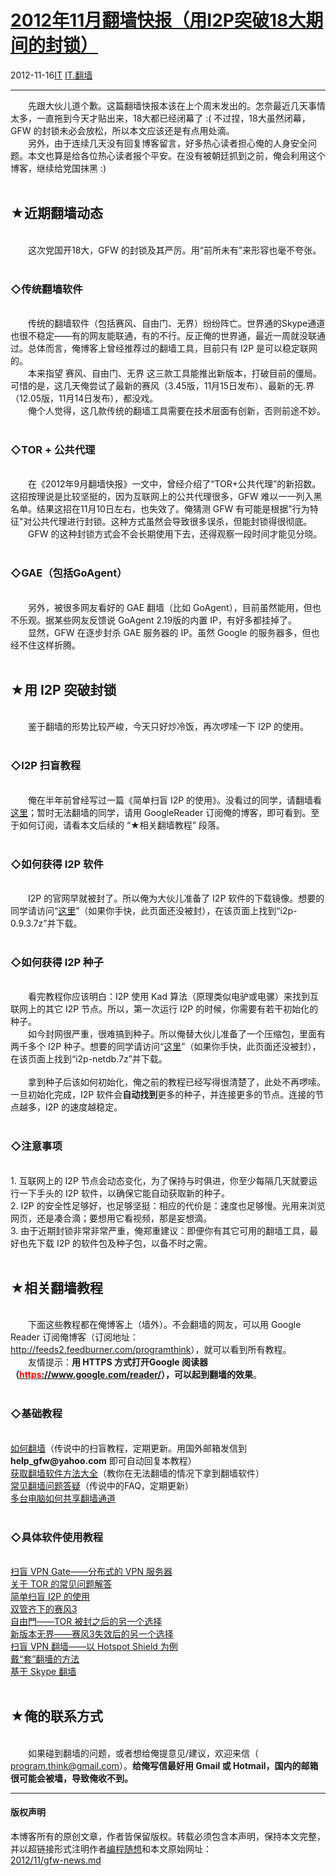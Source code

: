 <!DOCTYPE html>
<html xmlns="http://www.w3.org/1999/xhtml" xml:lang="zh-CN">
<head>
<meta http-equiv="Content-Type" content="text/html; charset=utf-8" />
<meta name="generator" content="Python script by program.think@gmail.com" />
<meta name="provider" content="program-think.blogspot.com" />
<link type="text/css" rel="stylesheet" href="../../css/program-think.css" />
<title>2012年11月翻墙快报（用I2P突破18大期间的封锁） - 编程随想的博客</title>
</head>
<body>
<div id="main" style="width:100%;">
<h1><a href="../../index.md" title="回到首页">2012年11月翻墙快报（用I2P突破18大期间的封锁）</a></h1>
<div class="post-info"><span class="date-header">2012-11-16</span><a href="../../tags/IT.md" class="tag">IT</a> <a href="../../tags/IT.E7BFBBE5A299.md" class="tag">IT.翻墙</a> </div>
<hr>
<div class="post">
&#12288;&#12288;先跟大伙儿道个歉。这篇翻墙快报本该在上个周末发出的。怎奈最近几天事情太多，一直拖到今天才贴出来，18大都已经闭幕了 :( 不过捏，18大虽然闭幕，GFW 的封锁未必会放松，所以本文应该还是有点用处滴。<br />&#12288;&#12288;另外，由于连续几天没有回复博客留言，好多热心读者担心俺的人身安全问题。本文也算是给各位热心读者报个平安。在没有被朝廷抓到之前，俺会利用这个博客，继续给党国抹黑 :)<a name='more'></a><!--program-think--><br /><br /><h2>★近期翻墙动态</h2><br />&#12288;&#12288;这次党国开18大，GFW 的封锁及其严厉。用“前所未有”来形容也毫不夸张。<br /><br /><h3>◇传统翻墙软件</h3><br />&#12288;&#12288;传统的翻墙软件（包括赛风、自由门、无界）纷纷阵亡。世界通的Skype通道也很不稳定——有的网友能联通，有的不行。反正俺的世界通，最近一周就没联通过。总体而言，俺博客上曾经推荐过的翻墙工具，目前只有 I2P 是可以稳定联网的。<br />&#12288;&#12288;本来指望 赛风、自由门、无界 这三款工具能推出新版本，打破目前的僵局。可惜的是，这几天俺尝试了最新的赛风（3.45版，11月15日发布）、最新的无.界（12.05版，11月14日发布），都没戏。<br />&#12288;&#12288;俺个人觉得，这几款传统的翻墙工具需要在技术层面有创新，否则前途不妙。<br /><br /><h3>◇TOR + 公共代理</h3><br />&#12288;&#12288;在《2012年9月翻墙快报》一文中，曾经介绍了“TOR+公共代理”的新招数。这招按理说是比较坚挺的，因为互联网上的公共代理很多，GFW 难以一一列入黑名单。结果这招在11月10日左右，也失效了。俺猜测 GFW 有可能是根据"行为特征"对公共代理进行封锁。这种方式虽然会导致很多误杀，但能封锁得很彻底。<br />&#12288;&#12288;GFW 的这种封锁方式会不会长期使用下去，还得观察一段时间才能见分晓。<br /><br /><h3>◇GAE（包括GoAgent）</h3><br />&#12288;&#12288;另外，被很多网友看好的 GAE 翻墙（比如 GoAgent），目前虽然能用，但也不乐观。据某些网友反馈说 GoAgent 2.19版的内置 IP，有好多都挂掉了。<br />&#12288;&#12288;显然，GFW 在逐步封杀 GAE 服务器的 IP。虽然 Google 的服务器多，但也经不住这样折腾。<br /><br /><h2>★用 I2P 突破封锁</h2><br />&#12288;&#12288;鉴于翻墙的形势比较严峻，今天只好炒冷饭，再次啰嗦一下 I2P 的使用。<br /><br /><h3>◇I2P 扫盲教程</h3><br />&#12288;&#12288;俺在半年前曾经写过一篇《简单扫盲 I2P 的使用》。没看过的同学，请翻墙看<a href="../../2012/06/gfw-i2p.md">这里</a>；暂时无法翻墙的同学，请用 GoogleReader 订阅俺的博客，即可看到。至于如何订阅，请看本文后续的 “★相关翻墙教程” 段落。<br /><br /><h3>◇如何获得 I2P 软件</h3><br />&#12288;&#12288;I2P 的官网早就被封了。所以俺为大伙儿准备了 I2P 软件的下载镜像。想要的同学请访问“<a href="https://cid-f5b0090663feeada.office.live.com/self.aspx/.Public/G_F_W/" target="_blank" rel="nofollow">这里</a>”（如果你手快，此页面还没被封），在该页面上找到“i2p-0.9.3.7z”并下载。<br /><br /><h3>◇如何获得 I2P 种子</h3><br />&#12288;&#12288;看完教程你应该明白：I2P 使用 Kad 算法（原理类似电驴或电骡）来找到互联网上的其它 I2P 节点。所以，第一次运行 I2P 的时候，你需要有若干初始化的种子。<br />&#12288;&#12288;如今封网很严重，很难搞到种子。所以俺替大伙儿准备了一个压缩包，里面有两千多个 I2P 种子。想要的同学请访问“<a href="https://cid-f5b0090663feeada.office.live.com/self.aspx/.Public/G_F_W/" target="_blank" rel="nofollow">这里</a>”（如果你手快，此页面还没被封），在该页面上找到“i2p-netdb.7z”并下载。<br /><br />&#12288;&#12288;拿到种子后该如何初始化，俺之前的教程已经写得很清楚了，此处不再啰嗦。一旦初始化完成，I2P 软件会<b>自动找到</b>更多的种子，并连接更多的节点。连接的节点越多，I2P 的速度越稳定。<br /><br /><h3>◇注意事项</h3><br />1. 互联网上的 I2P 节点会动态变化，为了保持与时俱进，你至少每隔几天就要运行一下手头的 I2P 软件，以确保它能自动获取新的种子。<br />2. I2P 的安全性足够好，也足够坚挺：相应的代价是：速度也足够慢。光用来浏览网页，还是凑合滴；要想用它看视频，那是妄想滴。<br />3. 由于近期封锁非常非常严重，俺郑重建议：即便你有其它可用的翻墙工具，最好也先下载 I2P 的软件包及种子包，以备不时之需。<br /><br /><h2>★相关翻墙教程</h2><br />&#12288;&#12288;下面这些教程都在俺博客上（墙外）。不会翻墙的网友，可以用 Google Reader 订阅俺博客（订阅地址：<a href="http://feeds2.feedburner.com/programthink" target="_blank">http://feeds2.feedburner.com/programthink</a>），就可以看到所有教程。<br />&#12288;&#12288;友情提示：<b>用 HTTPS 方式打开Google 阅读器（<a href="https://www.google.com/reader/" target="_blank" rel="nofollow"><font color="red">https</font>://www.google.com/reader/</a>），可以起到翻墙的效果</b>。<br /><br /><h3>◇基础教程</h3><br /><a href="../../2009/05/how-to-break-through-gfw.md">如何翻墙</a>（传说中的扫盲教程，定期更新。用国外邮箱发信到 <b>help_gfw@yahoo.com</b> 即可自动回复本教程）<br /><a href="../../2011/03/how-to-get-gfw-tools.md">获取翻墙软件方法大全</a>（教你在无法翻墙的情况下拿到翻墙软件）<br /><a href="../../2011/09/gfw-faq.md">常见翻墙问题答疑</a>（传说中的FAQ，定期更新）<br /><a href="../../2013/01/cross-host-use-gfw-tool.md">多台电脑如何共享翻墙通道</a><br /><br /><h3>◇具体软件使用教程</h3><br /><a href="../../2013/04/gfw-vpngate.md">扫盲 VPN Gate——分布式的 VPN 服务器</a><br /><a href="../../2013/11/tor-faq.md">关于 TOR 的常见问题解答</a><br /><a href="../../2012/06/gfw-i2p.md">简单扫盲 I2P 的使用</a><br /><a href="../../2011/10/gfw-psiphon.md">双管齐下的赛风3</a><br /><a href="../../2010/03/choose-free-gate.md">自由門——TOR 被封之后的另一个选择</a><br /><a href="../../2011/12/gfw-wujie.md">新版本无界——赛风3失效后的另一个选择</a><br /><a href="../../2011/09/gfw-vpn-hotspot-shield.md">扫盲 VPN 翻墙——以 Hotspot Shield 为例</a><br /><a href="../../2009/09/break-through-gfw-with-tor.md">戴“套”翻墻的方法</a><br /><a href="../../2011/05/through-gfw-with-skype.md">基于 Skype 翻墙</a><br /><br /><h2>★俺的联系方式</h2><br />&#12288;&#12288;如果碰到翻墙的问题，或者想给俺提意见/建议，欢迎来信（ <u>program.think@gmail.com</u>）。<b>给俺写信最好用 Gmail 或 Hotmail，国内的邮箱很可能会被墙，导致俺收不到。</b><div class="blogger-post-footer">
</div>
<hr>
<div class="copyright">
<h4>版权声明</h4>
本博客所有的原创文章，作者皆保留版权。转载必须包含本声明，保持本文完整，并以超链接形式注明作者<a href="mailto:program.think@gmail.com">编程随想</a>和本文原始网址：<br>
<a href="2012/11/gfw-news.md">2012/11/gfw-news.md</a>
</div>
</div>
</body>
</html>
